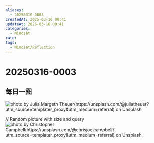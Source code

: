 ```yaml
---
aliases:
  - 20250316-0003
createdAt: 2025-03-16 00:41
updateAt: 2025-03-16 00:41
categories:
  - Mindset
rate: 
tags:
  - Mindset/Reflection
---
```

# 20250316-0003


## 每日一图
![photo by Julia Margeth Theuer(https://unsplash.com/@juliatheuer?utm_source=templater_proxy&utm_medium=referral) on Unsplash](https://images.unsplash.com/photo-1559039616-33af37c928fa?crop=entropy&cs=srgb&fm=jpg&ixid=M3w2NDU1OTF8MHwxfHJhbmRvbXx8fHx8fHx8fDE3NDIwNTY5MDB8&ixlib=rb-4.0.3&q=85&w=800&h=600)

// Random picture with size and query
![photo by Christopher Campbell(https://unsplash.com/@chrisjoelcampbell?utm_source=templater_proxy&utm_medium=referral) on Unsplash](https://images.unsplash.com/photo-1439902315629-cd882022cea0?crop=entropy&cs=srgb&fm=jpg&ixid=M3w2NDU1OTF8MHwxfHJhbmRvbXx8fHx8fHx8fDE3NDIwNTY5MDB8&ixlib=rb-4.0.3&q=85&w=800&h=800)
